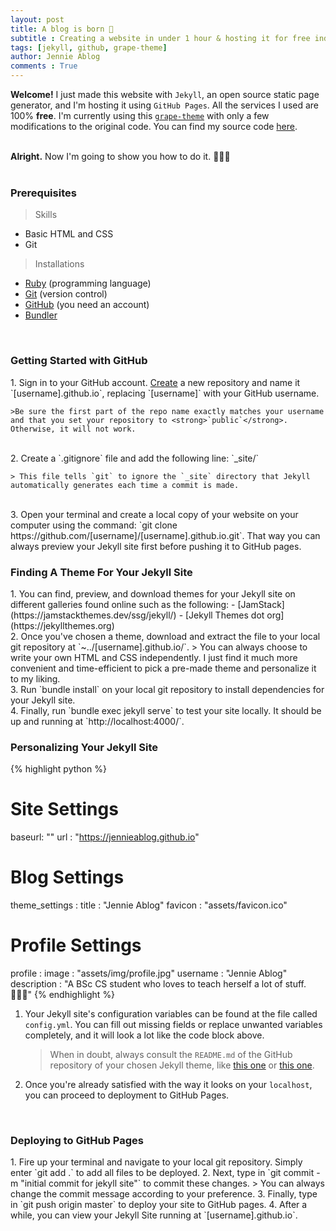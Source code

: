 ```yaml
---
layout: post
title: A blog is born 👶
subtitle : Creating a website in under 1 hour & hosting it for free indefinitely
tags: [jekyll, github, grape-theme]
author: Jennie Ablog
comments : True
---
```


<strong>Welcome!</strong> I just made this website with `Jekyll`, an open source static page generator, and I'm hosting it using `GitHub Pages`. All the services I used are 100% <strong>free</strong>. I'm currently using this <a href="https://github.com/naye0ng/Grape-Theme">`grape-theme`</a> with only a few modifications to the original code. You can find my source code <a href="https://github.com/jennieablog/jennieablog.github.io">here</a>.<br><br>

<strong>Alright.</strong> Now I'm going to show you how to do it. 👩🏾‍💻<br><br>

<h3>Prerequisites</h3>

> Skills
- Basic HTML and CSS
- Git

> Installations
- <a href="https://www.ruby-lang.org/en/downloads/">Ruby</a> (programming language)
- <a href="https://git-scm.com/">Git</a> (version control)
- <a href="https://github.com/">GitHub</a> (you need an account)
- <a href="https://bundler.io/">Bundler</a>

<br>

<h3>Getting Started with GitHub</h3>
1. Sign in to your GitHub account. <a href="https://github.com/new">Create</a> a new repository and name it `[username].github.io`, replacing `[username]` with your GitHub username. 

	>Be sure the first part of the repo name exactly matches your username and that you set your repository to <strong>`public`</strong>. Otherwise, it will not work.
<br>
2. Create a `.gitignore` file and add the following line: `_site/`

	> This file tells `git` to ignore the `_site` directory that Jekyll automatically generates each time a commit is made.
<br>
3. Open your terminal and create a local copy of your website on your computer using the command: `git clone https://github.com/[username]/[username].github.io.git`. That way you can always preview your Jekyll site first before pushing it to GitHub pages.

<br>

<h3>Finding A Theme For Your Jekyll Site</h3>
1. You can find, preview, and download themes for your Jekyll site on different galleries found online such as the following:
	- [JamStack](https://jamstackthemes.dev/ssg/jekyll/)
	- [Jekyll Themes dot org](https://jekyllthemes.org)
<br>
2. Once you've chosen a theme, download and extract the file to your local git repository at `~../[username].github.io/`.
	> You can always choose to write your own HTML and CSS independently. I just find it much more convenient and time-efficient to pick a pre-made theme and personalize it to my liking.
<br>
3. Run `bundle install` on your local git repository to install dependencies for your Jekyll site.
<br>
4. Finally, run `bundle exec jekyll serve` to test your site locally. It should be up and running at `http://localhost:4000/`.

<br>

<h3>Personalizing Your Jekyll Site</h3>

{% highlight python %}
# Site Settings
baseurl: ""
url : "https://jennieablog.github.io"

# Blog Settings
theme_settings :
  title : "Jennie Ablog"
  favicon : "assets/favicon.ico"

  # Profile Settings
  profile :
    image : "assets/img/profile.jpg"
    username : "Jennie Ablog"
    description : "A BSc CS student who loves to teach herself a lot of stuff. 👩🏾‍💻"
{% endhighlight %}

1. Your Jekyll site's configuration variables can be found at the file called `config.yml`. You can fill out missing fields or replace unwanted variables completely, and it will look a lot like the code block above.
	> When in doubt, always consult the `README.md` of the GitHub repository of your chosen Jekyll theme, like [this one](https://github.com/naye0ng/Grape-Theme/blob/master/README.md) or [this one](https://github.com/sergiokopplin/indigo/blob/gh-pages/README.md).
2. Once you're already satisfied with the way it looks on your `localhost`, you can proceed to deployment to GitHub Pages.

<br>

<h3>Deploying to GitHub Pages</h3>
1. Fire up your terminal and navigate to your local git repository. Simply enter `git add .` to add all files to be deployed.
2. Next, type in `git commit -m "initial commit for jekyll site"` to commit these changes.
	> You can always change the commit message according to your preference.
3. Finally, type in `git push origin master` to deploy your site to GitHub pages.
4. After a while, you can view your Jekyll Site running at `[username].github.io`.

<br>

